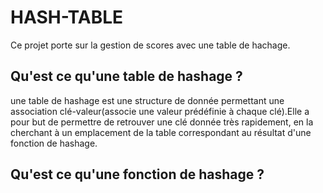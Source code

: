 # HASH-TABLE
Ce projet porte sur la gestion de scores avec une table de hachage.


## Qu'est ce qu'une table de hashage ?
une table de hashage est une structure de donnée permettant une association clé-valeur(associe une valeur prédéfinie à chaque clé).Elle a pour but de permettre de retrouver une clé donnée très rapidement, en la cherchant à un emplacement de la table correspondant au résultat d'une fonction de hashage.


## Qu'est ce qu'une fonction de hashage ?